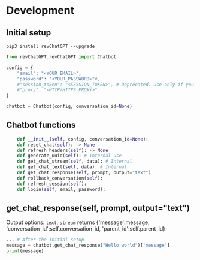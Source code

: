 # Development
## Initial setup
`pip3 install revChatGPT --upgrade`
```python
from revChatGPT.revChatGPT import Chatbot

config = {
    "email": "<YOUR_EMAIL>",
    "password": "<YOUR_PASSWORD>"#,
    #"session_token": "<SESSION_TOKEN>", # Deprecated. Use only if you encounter captcha with email/password
    #"proxy": "<HTTP/HTTPS_PROXY>"
}

chatbot = Chatbot(config, conversation_id=None)
```

## Chatbot functions
```python
    def __init__(self, config, conversation_id=None):
    def reset_chat(self): -> None
    def refresh_headers(self): -> None
    def generate_uuid(self): # Internal use
    def get_chat_stream(self, data): # Internal
    def get_chat_text(self, data): # Internal
    def get_chat_response(self, prompt, output="text")
    def rollback_conversation(self):
    def refresh_session(self):
    def login(self, email, password):
```
##  get_chat_response(self, prompt, output="text")
Output options: `text`, `stream`
returns {'message':message, 'conversation_id':self.conversation_id, 'parent_id':self.parent_id}
```py
... # After the initial setup
message = chatbot.get_chat_response("Hello world")['message']
print(message)
